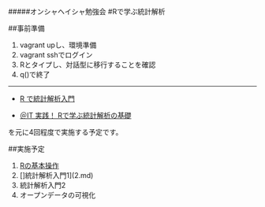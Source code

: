 #####オンシャヘイシャ勉強会
#Rで学ぶ統計解析

##事前準備
1. vagrant upし、環境準備
2. vagrant sshでログイン
3. Rとタイプし、対話型に移行することを確認
4. q()で終了

---
+ [R で統計解析入門](http://www.cwk.zaq.ne.jp/fkhud708/files/R-intro/)

+ [＠IT 実践！ Rで学ぶ統計解析の基礎](http://www.atmarkit.co.jp/fcoding/index/stat.html)

を元に4回程度で実施する予定です。

##実施予定
1. [Rの基本操作](1.md)
2. []統計解析入門1](2.md)
3. 統計解析入門2
4. オープンデータの可視化
